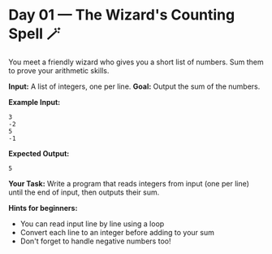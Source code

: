 # Day 01 — The Wizard's Counting Spell 🪄

You meet a friendly wizard who gives you a short list of numbers. Sum them to prove your arithmetic skills.

**Input:** A list of integers, one per line.
**Goal:** Output the sum of the numbers.

**Example Input:**
```
3
-2
5
-1
```

**Expected Output:**
```
5
```

**Your Task:**
Write a program that reads integers from input (one per line) until the end of input, then outputs their sum.

**Hints for beginners:**
- You can read input line by line using a loop
- Convert each line to an integer before adding to your sum
- Don't forget to handle negative numbers too!